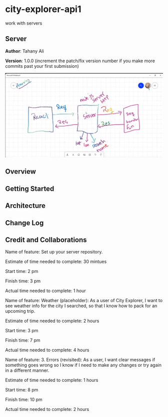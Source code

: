 # city-explorer-api1

work with servers

## Server

**Author**: Tahany Ali

**Version**: 1.0.0 (increment the patch/fix version number if you make more commits past your first submission)

![erq](req.png)

## Overview

<!-- Provide a high level overview of what this application is and why you are building it, beyond the fact that it's an assignment for this class. (i.e. What's your problem domain?) -->

## Getting Started
<!-- What are the steps that a user must take in order to build this app on their own machine and get it running? -->

## Architecture
<!-- Provide a detailed description of the application design. What technologies (languages, libraries, etc) you're using, and any other relevant design information. -->

## Change Log

<!-- Use this area to document the iterative changes made to your application as each feature is successfully implemented. Use time stamps. Here's an example:

01-01-2001 4:59pm - Application now has a fully-functional express server, with a GET route for the location resource. -->

## Credit and Collaborations
<!-- Give credit (and a link) to other people or resources that helped you build this application. -->
Name of feature: Set up your server repository.

Estimate of time needed to complete: 30 mintues

Start time: 2 pm

Finish time: 3 pm

Actual time needed to complete: 1 hour

Name of feature:  Weather (placeholder): As a user of City Explorer, I want to see weather info for the city I searched, so that I know how to pack for an upcoming trip.

Estimate of time needed to complete: 2 hours

Start time: 3 pm

Finish time: 7 pm

Actual time needed to complete: 4 hours

Name of feature:  3. Errors (revisited): As a user, I want clear messages if something goes wrong so I know if I need to make any changes or try again in a different manner.

Estimate of time needed to complete: 1 hours

Start time: 8 pm

Finish time: 10 pm

Actual time needed to complete: 2 hours
